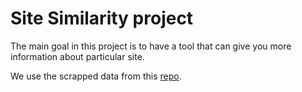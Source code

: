 # Site Similarity project
The main goal in this project is to have a tool that can give you more information about particular site.

We use the scrapped data from this [repo](https://github.com/ramybaly/News-Media-Reliability).